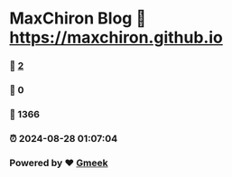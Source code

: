 # MaxChiron Blog :link: https://maxchiron.github.io 
### :page_facing_up: [2](https://maxchiron.github.io/tag.html) 
### :speech_balloon: 0 
### :hibiscus: 1366 
### :alarm_clock: 2024-08-28 01:07:04 
### Powered by :heart: [Gmeek](https://github.com/Meekdai/Gmeek)
